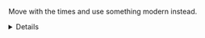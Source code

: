 Move with the times and use something modern instead.

<details>

# MooTools 1.5.2 Server

For more information about mootools in general I suggest you visit http://mootools.net
In short it is a library for web development, with support for OOP.

Mootools Server is a stripped down version that gives you all the nice things from the mootools library, sans the browser-specific stuff

# Installation

* Get [Node](http://nodejs.org/)
* run `npm install mootools`
* Done

# Usage

Calling `require('mootools')` will import it into the global scope, and you'll be able to do things like

    var Application = new Class(
    {
        Implements: [process.EventEmitter],
        initialize: function()
        {
            //initialize here
        },
        compute: function()
        {
            //some code
            this.emit("done");
        }
    });

    var app = new Application();
    app.on("done", function() { /* Callback */ });
    app.compute();

You can also use other things that mootools provides, like `Options` and `Events` (mootools events might not be as efficient as the native `EventEmitter` stuff)

</details>
